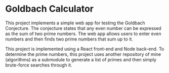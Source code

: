 # Goldbach Calculator

This project implements a simple web app for testing the Goldbach Conjecture.
The conjecture states that any even number can be expressed as the sum of two
prime numbers. The web app allows users to enter even numbers and then finds
two prime numbers that sum up to it.

This project is implemented using a React front-end and Node back-end. To
determine the prime numbers, this project uses another repository of mine
(algorithms) as a submodule to generate a list of primes and then simply
brute-force searches through it.
